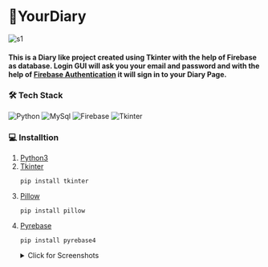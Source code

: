 # 💮YourDiary
![s1](https://github.com/tanishka1411/YourDiary/blob/main/images/diary.png)
<h4>This is a Diary like project created using Tkinter with the help of Firebase as database. Login GUI will ask you your email and password and with the help of <a href="https://firebase.google.com/docs/auth"> Firebase Authentication</a> it will sign in to your Diary Page.</h4>
<h3> 🛠 Tech Stack </h3>

![Python](https://img.shields.io/badge/-Python-333333?style=flat&logo=python)  ![MySql](https://img.shields.io/badge/-MySql-333333?style=flat&logo=mysql) ![Firebase](https://img.shields.io/badge/-Firebase-333333?style=flat&logo=firebase)   ![Tkinter](https://img.shields.io/badge/-Tkinter-333333?style=flat&logo=Tkinter)

<h3> 💻 Installtion </h3>
<ol>
  <li> <a href="https://www.python.org/downloads/">Python3</a>
  <li> <a href="https://docs.python.org/3/library/tkinter.html">Tkinter</a>
    
    pip install tkinter
  <li> <a href="https://pillow.readthedocs.io/en/stable/">Pillow</a>
    
    pip install pillow
  <li> <a href="http://www.lib4dev.in/info/thisbejim/Pyrebase/36919582">Pyrebase</a>
    
    pip install pyrebase4
  
<details>
<summary>Click for Screenshots</summary>
<h4> Login </h4>

![login](https://github.com/tanishka1411/YourDiary/blob/main/Screenshots/login.png)
<h4> Register </h4>

![register](https://github.com/tanishka1411/YourDiary/blob/main/Screenshots/register.png)

<h4> When all fields are not filled </h4>

![error1](https://github.com/tanishka1411/YourDiary/blob/main/Screenshots/error1.png)
</details>
